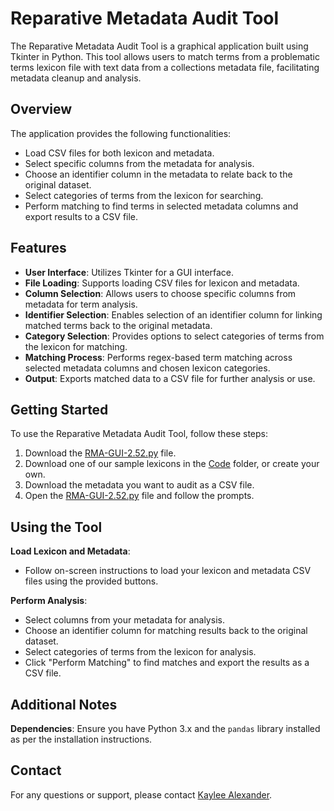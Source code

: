 # Reparative Metadata Audit Tool

The Reparative Metadata Audit Tool is a graphical application built using Tkinter in Python. This tool allows users to match terms from a problematic terms lexicon file with text data from a collections metadata file, facilitating metadata cleanup and analysis.

## Overview

The application provides the following functionalities:

- Load CSV files for both lexicon and metadata.
- Select specific columns from the metadata for analysis.
- Choose an identifier column in the metadata to relate back to the original dataset.
- Select categories of terms from the lexicon for searching.
- Perform matching to find terms in selected metadata columns and export results to a CSV file.

## Features

- **User Interface**: Utilizes Tkinter for a GUI interface.
- **File Loading**: Supports loading CSV files for lexicon and metadata.
- **Column Selection**: Allows users to choose specific columns from metadata for term analysis.
- **Identifier Selection**: Enables selection of an identifier column for linking matched terms back to the original metadata.
- **Category Selection**: Provides options to select categories of terms from the lexicon for matching.
- **Matching Process**: Performs regex-based term matching across selected metadata columns and chosen lexicon categories.
- **Output**: Exports matched data to a CSV file for further analysis or use.

## Getting Started

To use the Reparative Metadata Audit Tool, follow these steps:

1. Download the [RMA-GUI-2.52.py](https://github.com/kayleealexander/RMA-Tool/blob/main/Code/RMA-GUI-2.52.py) file.
2. Download one of our sample lexicons in the [Code](https://github.com/kayleealexander/RMA-Tool/tree/main/Code) folder, or create your own.
3. Download the metadata you want to audit as a CSV file.
4. Open the [RMA-GUI-2.52.py](https://github.com/kayleealexander/RMA-Tool/blob/main/Code/RMA-GUI-2.52.py) file and follow the prompts.

## Using the Tool

**Load Lexicon and Metadata**:
   - Follow on-screen instructions to load your lexicon and metadata CSV files using the provided buttons.

**Perform Analysis**:
   - Select columns from your metadata for analysis.
   - Choose an identifier column for matching results back to the original dataset.
   - Select categories of terms from the lexicon for analysis.
   - Click "Perform Matching" to find matches and export the results as a CSV file.

## Additional Notes

**Dependencies**: Ensure you have Python 3.x and the `pandas` library installed as per the installation instructions.

## Contact

For any questions or support, please contact [Kaylee Alexander](mailto:kaylee.alexander@utah.edu).
